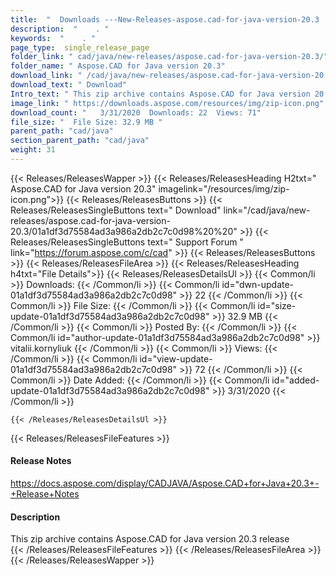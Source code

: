 ```yaml
---
title:  "  Downloads ---New-Releases-aspose.cad-for-java-version-20.3 . " 
description:  "    . " 
keywords:  "    . " 
page_type:  single_release_page
folder_link: " cad/java/new-releases/aspose.cad-for-java-version-20.3/"
folder_name: " Aspose.CAD for Java version 20.3"
download_link: " /cad/java/new-releases/aspose.cad-for-java-version-20.3/01a1df3d75584ad3a986a2db2c7c0d98"
download_text: " Download"
Intro_text: " This zip archive contains Aspose.CAD for Java version 20.3 release"
image_link: " https://downloads.aspose.com/resources/img/zip-icon.png"
download_count: "   3/31/2020  Downloads: 22  Views: 71"
file_size: "  File Size: 32.9 MB "
parent_path: "cad/java"
section_parent_path: "cad/java"
weight: 31 
---
```


{{< Releases/ReleasesWapper >}}
  {{< Releases/ReleasesHeading H2txt=" Aspose.CAD for Java version 20.3" imagelink="/resources/img/zip-icon.png">}}
  {{< Releases/ReleasesButtons >}}
    {{< Releases/ReleasesSingleButtons text=" Download" link="/cad/java/new-releases/aspose.cad-for-java-version-20.3/01a1df3d75584ad3a986a2db2c7c0d98%20%20" >}}
    {{< Releases/ReleasesSingleButtons text=" Support Forum " link="https://forum.aspose.com/c/cad" >}}
  {{< Releases/ReleasesButtons >}}
  {{< Releases/ReleasesFileArea >}}
    {{< Releases/ReleasesHeading h4txt="File Details">}}
    {{< Releases/ReleasesDetailsUl >}}
            {{< Common/li  >}} Downloads: {{< /Common/li >}} 
      {{< Common/li id="dwn-update-01a1df3d75584ad3a986a2db2c7c0d98" >}} 22 {{< /Common/li >}} 
      {{< Common/li  >}} File Size: {{< /Common/li >}} 
      {{< Common/li id="size-update-01a1df3d75584ad3a986a2db2c7c0d98" >}} 32.9 MB {{< /Common/li >}} 
      {{< Common/li  >}} Posted By: {{< /Common/li >}} 
      {{< Common/li id="author-update-01a1df3d75584ad3a986a2db2c7c0d98" >}} vitalii.kornyliuk {{< /Common/li >}} 
      {{< Common/li  >}} Views: {{< /Common/li >}} 
      {{< Common/li id="view-update-01a1df3d75584ad3a986a2db2c7c0d98" >}} 72 {{< /Common/li >}} 
      {{< Common/li  >}} Date Added: {{< /Common/li >}} 
      {{< Common/li id="added-update-01a1df3d75584ad3a986a2db2c7c0d98" >}} 3/31/2020 {{< /Common/li >}} 

    {{< /Releases/ReleasesDetailsUl >}}

  {{< Releases/ReleasesFileFeatures >}}
      <h4>Release Notes</h4><div><a href="https://docs.aspose.com/display/CADJAVA/Aspose.CAD+for+Java+20.3+-+Release+Notes">https://docs.aspose.com/display/CADJAVA/Aspose.CAD+for+Java+20.3+-+Release+Notes</a></div><h4>Description</h4><div class="HTMLDescription">This zip archive contains Aspose.CAD for Java version 20.3 release</div>
  {{< /Releases/ReleasesFileFeatures >}}
 {{< /Releases/ReleasesFileArea >}}
{{< /Releases/ReleasesWapper >}}


